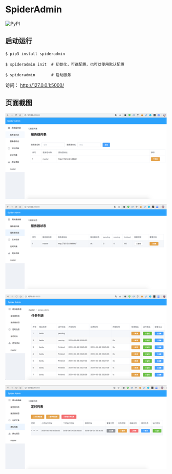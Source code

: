# SpiderAdmin

![PyPI](https://img.shields.io/pypi/v/spideradmin.svg)

## 启动运行
```
$ pip3 install spideradmin

$ spideradmin init  # 初始化，可选配置，也可以使用默认配置

$ spideradmin       # 启动服务

```
访问：
http://127.0.0.1:5000/


## 页面截图
![](image/main.png)

![](image/status.png)

![](image/task.png)

![](image/time.png)

